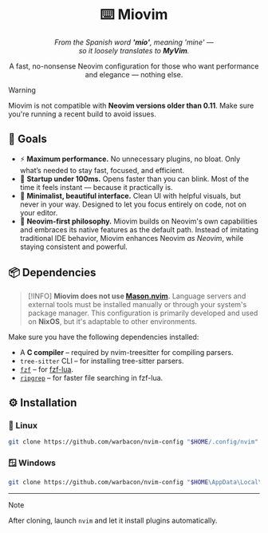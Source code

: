 <h1 align="center">⌨️ Miovim</h1>

<p align="center">
  <i>
    From the Spanish word <strong>'mío'</strong>, meaning <em>'mine'</em> —<br/>
    so it loosely translates to <strong>MyVim</strong>.
  </i>
</p>

<p align="center">
  A fast, no-nonsense Neovim configuration for those who want performance and elegance — nothing else.
</p>

> [!WARNING]
> Miovim is not compatible with **Neovim versions older than 0.11**. Make sure
> you're running a recent build to avoid issues.

## 🚩 Goals

- ⚡ **Maximum performance.** No unnecessary plugins, no bloat. Only what’s
  needed to stay fast, focused, and efficient.
- 🚀 **Startup under 100ms.** Opens faster than you can blink. Most of the time
  it feels instant — because it practically is.
- 🎯 **Minimalist, beautiful interface.** Clean UI with helpful visuals, but
  never in your way. Designed to let you focus entirely on code, not on your
  editor.
- 🧠 **Neovim-first philosophy.** Miovim builds on Neovim's own capabilities
  and embraces its native features as the default path.  Instead of imitating
  traditional IDE behavior, Miovim enhances Neovim *as Neovim*, while staying
  consistent and powerful.

## 📦 Dependencies

> [!INFO]
> **Miovim does not use
> [Mason.nvim](https://github.com/mason-org/mason.nvim).**  Language servers
> and external tools must be installed manually or through your system's package
> manager.  This configuration is primarily developed and used on **NixOS**, but
> it's adaptable to other environments.

Make sure you have the following dependencies installed:

- A **C compiler** – required by nvim-treesitter for compiling parsers.
- `tree-sitter` CLI – for installing tree-sitter parsers.
- [`fzf`](https://github.com/junegunn/fzf) – for
  [fzf-lua](https://github.com/ibhagwan/fzf-lua).
- [`ripgrep`](https://github.com/BurntSushi/ripgrep) – for faster file searching
  in fzf-lua.

## ⚙️ Installation

### 🐧 Linux

```bash
git clone https://github.com/warbacon/nvim-config "$HOME/.config/nvim"
```

### 🪟 Windows

```bash
git clone https://github.com/warbacon/nvim-config "$HOME\AppData\Local\nvim"
```

---

> [!NOTE]
> After cloning, launch `nvim` and let it install plugins automatically.
